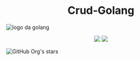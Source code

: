 <h1 align="center">Crud-Golang</h1>

![logo da golang](https://blogs.sap.com/wp-content/uploads/2021/09/1-Ifpd_HtDiK9u6h68SZgNuA.png)

<p align="center">
    <img src="https://img.shields.io/badge/status-em%20desenvolvimento-green"/>
    <img src="https://img.shields.io/badge/Linguagem-Golang-brightgreen" />
</p>

![GitHub Org's stars](https://img.shields.io/github/stars/odanaraujo?style=social)



